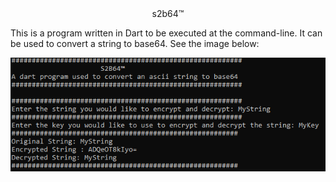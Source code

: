 <div align="center">
  s2b64™
</div>

This is a program written in Dart to be executed at the command-line. It can be used to convert a string to base64. See the image below:

![s2b64_demo](./s2b64.PNG)

